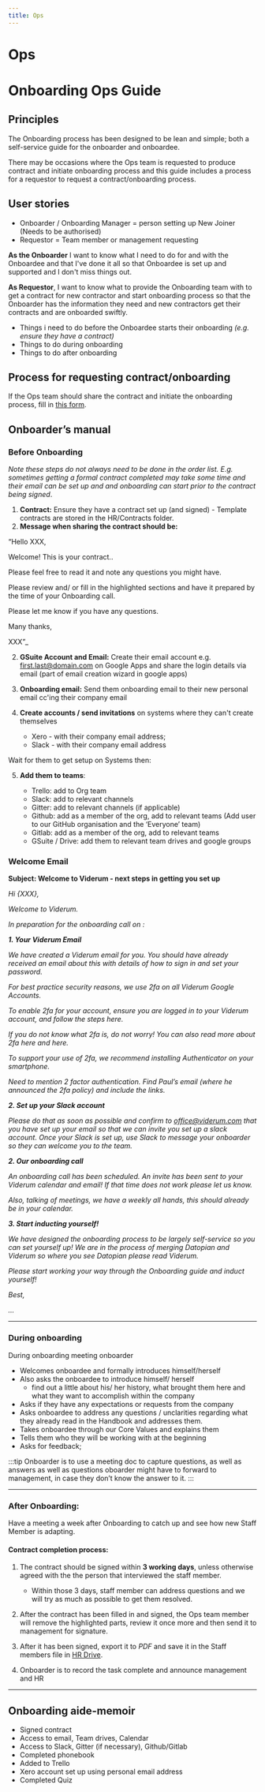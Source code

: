 ```yaml
---
title: Ops
---
```


# Ops

# Onboarding Ops Guide


## Principles

The Onboarding process has been designed to be lean and simple; both a self-service guide for the onboarder and onboardee. 

There may be occasions where the Ops team is requested to produce contract and initiate onboarding process and this guide includes a process for a requestor to request a contract/onboarding process. 


## User stories

* Onboarder / Onboarding Manager = person setting up New Joiner (Needs to be authorised)
* Requestor = Team member or management requesting 

**As the Onboarder** I want to know what I need to do for and with the Onboardee and that I've done it all so that Onboardee is set up and supported and I don't miss things out.

**As Requestor**, I want to know what to provide the Onboarding team with to get a contract for new contractor and start onboarding process so that the Onboarder has the information they need and new contractors get their contracts and are onboarded swiftly.

* Things i need to do before the Onboardee starts their onboarding _(e.g. ensure they have a contract)_
* Things to do during onboarding
* Things to do after onboarding


## Process for requesting contract/onboarding



If the Ops team should share the contract and initiate the onboarding process, fill in [this form](https://goo.gl/forms/nX7SZe379gdN2xfp2). 



## Onboarder’s manual

### Before Onboarding

*Note these steps do not always need to be done in the order list. E.g. sometimes getting a formal contract completed may take some time and their email can be set up and and onboarding can start prior to the contract being signed*. 


1. **Contract:** Ensure they have a contract set up (and signed) - Template contracts are stored in the HR/Contracts folder.
2. **Message  when sharing the contract should be:** 

  “Hello XXX,
 
 Welcome! This is your contract.. 
 
 Please feel free to read it and note any questions you might have. 
 
 Please review and/ or fill in the highlighted sections and have it prepared by the time of your Onboarding call. 
 
 Please let me know if you have any questions.
 
 Many thanks,
 
 XXX”_
    
2. **GSuite Account and Email:** Create their email account e.g. first.last@domain.com on Google Apps and share the login details via email (part of email creation wizard in google apps)
3. **Onboarding email:** Send them onboarding email to their new personal email cc'ing their company email
4. **Create accounts / send invitations** on systems where they can't create themselves

   * Xero - with their company email address;
   * Slack - with their company email address

Wait for them to get setup on Systems then:

5. **Add them to teams**:

    * Trello: add to Org team
    * Slack: add to relevant channels
    * Gitter: add to relevant channels (if applicable)
    * Github: add as a member of the org, add to relevant teams (Add user to our GitHub organisation and the ‘Everyone’ team)
    * Gitlab: add as a member of the org, add to relevant teams
    * GSuite / Drive: add them to relevant team drives and google groups


### Welcome Email

**Subject: Welcome to Viderum - next steps in getting you set up**

_Hi {XXX},_

_Welcome to Viderum._

_In preparation for the onboarding call on :_

**_1. Your Viderum Email_**

_We have created a Viderum email for you. You should have already received an email about this with details of how to sign in and set your password._

_For best practice security reasons, we use 2fa on all Viderum Google Accounts._

_To enable 2fa for your account, ensure you are logged in to your Viderum account, and follow the steps here._

_If you do not know what 2fa is, do not worry! You can also read more about 2fa here and here._

_To support your use of 2fa, we recommend installing Authenticator on your smartphone._


_Need to mention 2 factor authentication. Find Paul’s email (where he announced the 2fa policy) and include the links._

**_2. Set up your Slack account_**

_Please do that as soon as possible and confirm to office@viderum.com that you have set up your email so that we can invite you set up a slack account. Once your Slack is set up, use Slack to message your onboarder so they can welcome you to the team._

**_2. Our onboarding call_**

_An onboarding call has been scheduled. An invite has been sent to your Viderum calendar and email! If that time does not work please let us know._

_Also, talking of meetings, we have a weekly all hands, this should already be in your calendar._

**_3. Start inducting yourself!_**

_We have designed the onboarding process to be largely self-service so you can set yourself up! We are in the process of merging Datopian and Viderum so where you see Datopian please read Viderum._

_Please start working your way through the Onboarding guide and induct yourself!_

_Best,_

_..._


[handbook]: https://handbook.datopian.com/
[guide]: https://handbook.datopian.com/guide/

-----
### During onboarding


During onboarding meeting onboarder

* Welcomes onboardee and formally introduces himself/herself
* Also asks the onboardee to introduce himself/ herself 
    * find out a little about his/ her history, what brought them here and what they want to accomplish within the company
* Asks if they have any expectations or requests from the company
* Asks onboardee to address any questions / unclarities regarding what they already read in the Handbook and addresses them. 
* Takes onboardee through our Core Values and explains them
* Tells them who they will be working with at the beginning
* Asks for feedback; 

:::tip
Onboarder is to use a meeting doc to capture questions, as well as answers as well as questions oboarder might have to forward to management, in case they don’t know the answer to it.
:::

----
### After Onboarding:

Have a meeting a week after Onboarding to catch up and see how new Staff Member is adapting.


#### Contract completion process:


1. The contract should be signed within **3 working days**, unless otherwise agreed with the the person that interviewed the staff member. 
    * Within those 3 days, staff member can address questions and we will try as much as possible to get them resolved.
 
2. After the contract has been filled in and signed, the Ops team member will remove the highlighted parts, review it once more and then send it to management for signature.

3. After it has been signed, export it to _PDF_ and save it in the Staff members file in [HR Drive](https://drive.google.com/drive/u/0/folders/0ABL_avmhZBFiUk9PVA).
4. Onboarder is to record the task complete and announce management and HR

---

## Onboarding aide-memoir

* Signed contract
* Access to email, Team drives, Calendar
* Access to Slack, Gitter (if necessary), Github/Gitlab
* Completed phonebook
* Added to Trello
* Xero account set up using personal email address
* Completed Quiz



















